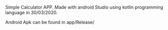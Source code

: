 Simple Calculator APP.
Made with android Studio using kotlin programming language in 30/03/2020.

Android Apk can be found in app/Release/
